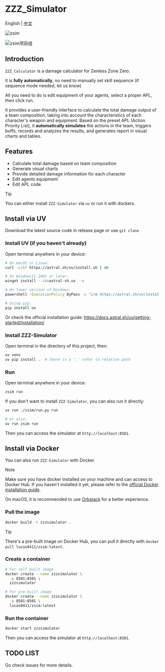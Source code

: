 # ZZZ_Simulator

English | [中文](./docs/README_CN.md)

![zsim](./docs/img/zsim成图.svg)

![zsim项目组](./docs/img/横板logo成图.png)



## Introduction

`ZZZ_Calculator` is a damage calculator for Zenless Zone Zero.

It is **fully automatically**, no need to manually set skill sequence (if sequence mode needed, let us know)

All you need to do is edit equipment of your agents, select a proper APL, then click run.

It provides a user-friendly interface to calculate the total damage output of a team composition, taking into account the characteristics of each character's weapon and equipment. Based on the preset APL (Action Priority List), it **automatically simulates** the actions in the team, triggers buffs, records and analyzes the results, and generates report in visual charts and tables.

## Features

- Calculate total damage based on team composition
- Generate visual charts
- Provide detailed damage information for each character
- Edit agents equipment
- Edit APL code

> [!TIP]
> You can either install `ZZZ-Simulator` via `uv` or run it with dockers.

## Install via UV

Download the latest source code in release page or use `git clone`

### Install UV (if you haven't already)

Open terminal anywhere in your device:

```bash
# On macOS or Linux:
curl -LsSf https://astral.sh/uv/install.sh | sh
```

```bash
# On Windows11 24H2 or later:
winget install --id=astral-sh.uv  -e
```

```bash
# On lower version of Windows:
powershell -ExecutionPolicy ByPass -c "irm https://astral.sh/uv/install.ps1 | iex"
```

```bash
# Using pip:
pip install uv
```

Or check the official installation guide: <https://docs.astral.sh/uv/getting-started/installation/>

### Install ZZZ-Simulator

Open terminal in the directory of this project, then:

```bash
uv venv
uv pip install .  # there is a '.' refer to relative path
```

### Run

Open terminal anywhere in your device:

```bash
zsim run
```

If you don't want to install `ZZZ-Simulator`, you can also run it directly:

```bash
uv run ./zsim/run.py run
```

```bash
# or also:
uv run zsim run
```

Then you can access the simulator at `http://localhost:8501`.

## Install via Docker

You can also run `ZZZ-Simulator` with Docker.

> [!NOTE]
> Make sure you have docker installed on your machine and can access to Docker Hub. If you haven't installed it yet, please refer to the [official Docker installation guide](https://docs.docker.com/get-docker/).
>
> On macOS, it is recommended to use [Orbstack](https://docs.orbstack.dev/install) for a better experience.

### Pull the image

```bash
docker build -t zzzsimulator .
```

> [!TIP]
> There's a pre-built image on Docker Hub, you can pull it directly with `docker pull lucas0411/zsim:latest`.

### Create a container

```bash
# For self-built image
docker create --name zzzsimulator \
  -p 8501:8501 \
  zzzsimulator

# For pre-built image
docker create --name zzzsimulator \
  -p 8501:8501 \
  lucas0411/zsim:latest
```

### Run the container

```bash
docker start zzzsimulator
```

Then you can access the simulator at `http://localhost:8501`.

## TODO LIST

Go check issues for more details.
